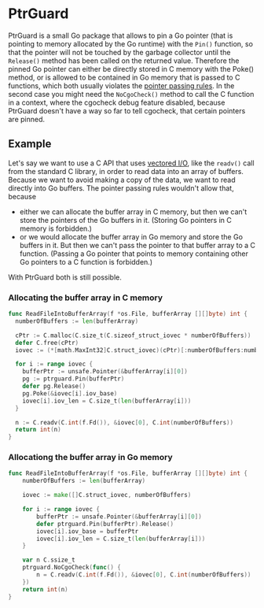 # PtrGuard
PtrGuard is a small Go package that allows to pin a Go pointer (that is pointing
to memory allocated by the Go runtime) with the `Pin()` function, so that the
pointer will not be touched by the garbage collector until the `Release()`
method has been called on the returned value. Therefore the pinned Go pointer
can either be directly stored in C memory with the Poke() method, or is allowed
to be contained in Go memory that is passed to C functions, which both usually
violates the [pointer passing
rules](https://golang.org/cmd/cgo/#hdr-Passing_pointers). In the second case you
might need the `NoCgoCheck()` method to call the C function in a context, where
the cgocheck debug feature disabled, because PtrGuard doesn't have a way so far
to tell cgocheck, that certain pointers are pinned.

## Example
Let's say we want to use a C API that uses [vectored
I/O](https://en.wikipedia.org/wiki/Vectored_I/O), like the `readv()` call from
the standard C library, in order to read data into an array of buffers. Because
we want to avoid making a copy of the data, we want to read directly into Go
buffers. The pointer passing rules wouldn't allow that, because
* either we can allocate the buffer array in C memory, but then we can't store
  the pointers of the Go buffers in it. (Storing Go pointers in C memory is
  forbidden.)
* or we would allocate the buffer array in Go memory and store the Go buffers in
  it. But then we can't pass the pointer to that buffer array to a C function.
  (Passing a Go pointer that points to memory containing other Go pointers to a
  C function is forbidden.)

With PtrGuard both is still possible.

### Allocating the buffer array in C memory

```go
func ReadFileIntoBufferArray(f *os.File, bufferArray [][]byte) int {
  numberOfBuffers := len(bufferArray)

  cPtr := C.malloc(C.size_t(C.sizeof_struct_iovec * numberOfBuffers))
  defer C.free(cPtr)
  iovec := (*[math.MaxInt32]C.struct_iovec)(cPtr)[:numberOfBuffers:numberOfBuffers]

  for i := range iovec {
    bufferPtr := unsafe.Pointer(&bufferArray[i][0])
    pg := ptrguard.Pin(bufferPtr)
    defer pg.Release()
    pg.Poke(&iovec[i].iov_base)
    iovec[i].iov_len = C.size_t(len(bufferArray[i]))
  }

  n := C.readv(C.int(f.Fd()), &iovec[0], C.int(numberOfBuffers))
  return int(n)
}
```

### Allocationg the buffer array in Go memory

```go
func ReadFileIntoBufferArray(f *os.File, bufferArray [][]byte) int {
	numberOfBuffers := len(bufferArray)

	iovec := make([]C.struct_iovec, numberOfBuffers)

	for i := range iovec {
		bufferPtr := unsafe.Pointer(&bufferArray[i][0])
		defer ptrguard.Pin(bufferPtr).Release()
		iovec[i].iov_base = bufferPtr
		iovec[i].iov_len = C.size_t(len(bufferArray[i]))
	}

	var n C.ssize_t
	ptrguard.NoCgoCheck(func() {
		n = C.readv(C.int(f.Fd()), &iovec[0], C.int(numberOfBuffers))
	})
	return int(n)
}
```
